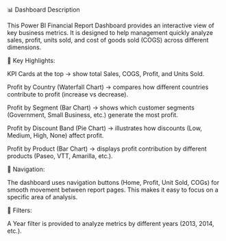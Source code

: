 📊 Dashboard Description

This Power BI Financial Report Dashboard provides an interactive view of key business metrics. It is designed to help management quickly analyze sales, profit, units sold, and cost of goods sold (COGS) across different dimensions.

🔹 Key Highlights:

KPI Cards at the top → show total Sales, COGS, Profit, and Units Sold.

Profit by Country (Waterfall Chart) → compares how different countries contribute to profit (increase vs decrease).

Profit by Segment (Bar Chart) → shows which customer segments (Government, Small Business, etc.) generate the most profit.

Profit by Discount Band (Pie Chart) → illustrates how discounts (Low, Medium, High, None) affect profit.

Profit by Product (Bar Chart) → displays profit contribution by different products (Paseo, VTT, Amarilla, etc.).

🔹 Navigation:

The dashboard uses navigation buttons (Home, Profit, Unit Sold, COGs) for smooth movement between report pages. This makes it easy to focus on a specific area of analysis.

🔹 Filters:

A Year filter is provided to analyze metrics by different years (2013, 2014, etc.).


